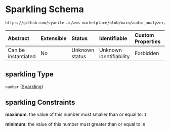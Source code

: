 # Sparkling Schema

```txt
https://github.com/cyanite-ai/aws-marketplace/blob/main/audio_analyzer/schemes/marketplace_v1/schema/TaggingV8.schema.json#/$defs/CharacterScoresV1/properties/sparkling
```



| Abstract            | Extensible | Status         | Identifiable            | Custom Properties | Additional Properties | Access Restrictions | Defined In                                                                     |
| :------------------ | :--------- | :------------- | :---------------------- | :---------------- | :-------------------- | :------------------ | :----------------------------------------------------------------------------- |
| Can be instantiated | No         | Unknown status | Unknown identifiability | Forbidden         | Allowed               | none                | [TaggingV8.schema.json\*](../out/TaggingV8.schema.json "open original schema") |

## sparkling Type

`number` ([Sparkling](taggingv8-defs-characterscoresv1-properties-sparkling.md))

## sparkling Constraints

**maximum**: the value of this number must smaller than or equal to: `1`

**minimum**: the value of this number must greater than or equal to: `0`
